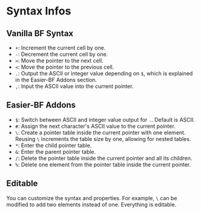 # Syntax Infos

## Vanilla BF Syntax

- `+`: Increment the current cell by one.
- `-`: Decrement the current cell by one.
- `>`: Move the pointer to the next cell.
- `<`: Move the pointer to the previous cell.
- `.`: Output the ASCII or integer value depending on `$`, which is explained in the Easier-BF Addons section.
- `,`: Input the ASCII value into the current pointer.

## Easier-BF Addons

- `$`: Switch between ASCII and integer value output for `.`. Default is ASCII.
- `#`: Assign the next character's ASCII value to the current pointer.
- `\`: Create a pointer table inside the current pointer with one element. Reusing `\` increments the table size by one, allowing for nested tables.
- `*`: Enter the child pointer table.
- `&`: Enter the parent pointer table.
- `/`: Delete the pointer table inside the current pointer and all its children.
- `%`: Delete one element from the pointer table inside the current pointer.

## Editable

You can customize the syntax and properties. For example, `\` can be modified to add two elements instead of one. Everything is editable.
